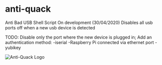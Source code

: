 # anti-quack
Anti Bad USB Shell Script
On development (30/04/2020)
Disables all usb ports off when a new usb device is detected


TODO:
Disable only the port where the new device is plugged in;
Add an authentication method:
                              -iserial
                              -Raspberry Pi connected via ethernet port
                              -yubikey
           

![Anti-Quack Logo](https://thumbs2.imgbox.com/ff/4e/80SuOum1_t.png)
